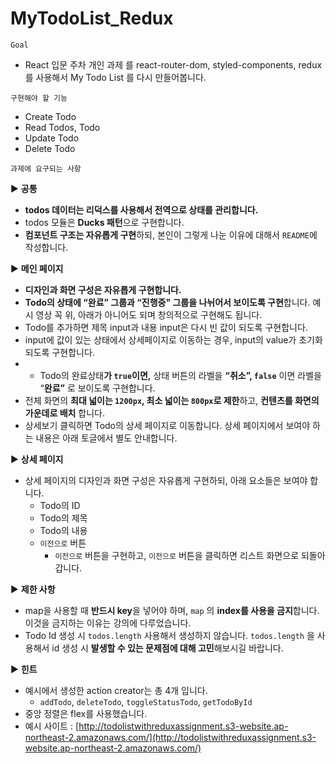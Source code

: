 # MyTodoList_Redux

`Goal`
- React 입문 주차 개인 과제 를 react-router-dom, styled-components, redux를 사용해서 My Todo List 를 다시 만들어봅니다.

`구현해야 할 기능`
- Create Todo
- Read Todos, Todo
- Update Todo
- Delete Todo

`과제에 요구되는 사항`

▶  **공통**
- **todos 데이터는 리덕스를 사용해서 전역으로 상태를 관리합니다.**
- todos 모듈은 **Ducks 패턴**으로 구현합니다.
- **컴포넌트 구조는 자유롭게 구현**하되, 본인이 그렇게 나눈 이유에 대해서 `README`에 작성합니다.

▶ **메인 페이지**
- **디자인과 화면 구성은 자유롭게 구현합니다.**
- **Todo의 상태에 “완료” 그룹과 “진행중" 그룹을 나뉘어서 보이도록 구현**합니다. 예시 영상 꼭 위, 아래가 아니어도 되며 창의적으로 구현해도 됩니다.
- Todo를 추가하면  제목 input과 내용 input은 다시 빈 값이 되도록 구현합니다.
- input에 값이 있는 상태에서 상세페이지로 이동하는 경우, input의 value가 초기화 되도록 구현합니다.
- - Todo의 완료상태**가 `true`**이면**,** 상태 버튼의 라벨을 **“취소”,  `false`** 이면 라벨을 “**완료”** 로 보이도록 구현합니다.
- 전체 화면의 **최대 넓이는 `1200px`, 최소 넓이는 `800px`로 제한**하고, **컨텐츠를 화면의 가운데로 배치** 합니다.
- 상세보기 클릭하면 Todo의 상세 페이지로 이동합니다. 상세 페이지에서 보여야 하는 내용은 아래 토글에서 별도 안내합니다.

▶ **상세 페이지**
- 상세 페이지의 디자인과 화면 구성은 자유롭게 구현하되, 아래 요소들은 보여야 합니다.
    - Todo의 ID
    - Todo의 제목
    - Todo의 내용
    - `이전으로` 버튼
        - `이전으로` 버튼을 구현하고, `이전으로` 버튼을 클릭하면 리스트 화면으로 되돌아 갑니다.

▶ **제한 사항**
- map을 사용할 때 **반드시 key**을 넣어야 하며, `map` 의 **index를 사용을 금지**합니다. 이것을 금지하는 이유는 강의에 다루었습니다.
- Todo Id 생성 시 `todos.length` 사용해서 생성하지 않습니다. `todos.length` 을 사용해서 id 생성 시 **발생할 수 있는 문제점에 대해 고민**해보시길 바랍니다.

▶ **힌트**
- 예시에서 생성한 action creator는 총 4개 입니다.
    - `addTodo`, `deleteTodo`, `toggleStatusTodo`, `getTodoById`
- 중앙 정렬은 flex를 사용했습니다.
- 예시 사이트 : [http://todolistwithreduxassignment.s3-website.ap-northeast-2.amazonaws.com/](http://todolistwithreduxassignment.s3-website.ap-northeast-2.amazonaws.com/)

